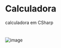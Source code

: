 # Calculadora
 calculadora em CSharp
 #
![image](https://user-images.githubusercontent.com/92181116/138366696-87f3e9bc-7589-4d8e-8b18-a9f89afeaa9f.png)
